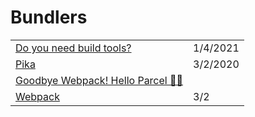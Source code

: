 # Bundlers

|  |  |
| :--- | :--- |
| [Do you need build tools?](https://gomakethings.com/do-you-need-build-tools/) | 1/4/2021 |
| [Pika](https://www.pika.dev/) | 3/2/2020 |
| [Goodbye Webpack! Hello Parcel 👋🏼](https://ced.hashnode.dev/goodbye-webpack-hello-parcel-ck156yl0u00qgqis18bqopvvo) |  |
| [Webpack](https://webpack.js.org/) | 3/2 |

